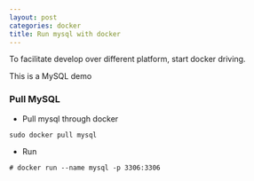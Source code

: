 ```yaml
---
layout: post
categories: docker
title: Run mysql with docker
---
```


To facilitate develop over different platform, start docker driving.  

This is a MySQL demo  

### Pull MySQL

+ Pull mysql through docker

```shell
sudo docker pull mysql
```

+ Run 

```
# docker run --name mysql -p 3306:3306 
```

